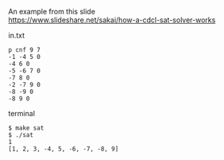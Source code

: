 An example from this slide  
https://www.slideshare.net/sakai/how-a-cdcl-sat-solver-works  

in.txt
```
p cnf 9 7  
-1 -4 5 0  
-4 6 0  
-5 -6 7 0  
-7 8 0  
-2 -7 9 0  
-8 -9 0  
-8 9 0  
```
terminal

```
$ make sat
$ ./sat
1
[1, 2, 3, -4, 5, -6, -7, -8, 9]
```

